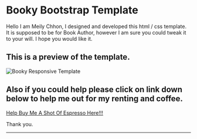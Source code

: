 **Booky Bootstrap Template**
===================

Hello I am Meily Chhon, I designed and developed this html / css template. It is supposed to be for Book Author, however I am sure you could tweak it to your will. I hope you would like it. 

**This is a preview of the template.**
----------

![Booky Responsive Template](https://instagram.fpnh1-1.fna.fbcdn.net/t51.2885-15/e35/19986146_126664974603214_3745485071528755200_n.jpg)

Also if you could help please click on link down below to help me out for my renting and coffee.
---------
[Help Buy Me A Shot Of Espresso Here!!!](https://pay.paddle.com/checkout/515441)

Thank you.

----------
